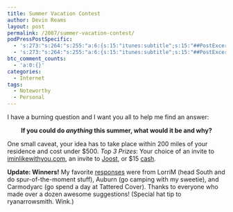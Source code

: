 ```yaml
---
title: Summer Vacation Contest
author: Devin Reams
layout: post
permalink: /2007/summer-vacation-contest/
podPressPostSpecific:
  - 's:273:"s:264:"s:255:"a:6:{s:15:"itunes:subtitle";s:15:"##PostExcerpt##";s:14:"itunes:summary";s:15:"##PostExcerpt##";s:15:"itunes:keywords";s:17:"##WordPressCats##";s:13:"itunes:author";s:10:"##Global##";s:15:"itunes:explicit";s:7:"Default";s:12:"itunes:block";s:7:"Default";}";";";'
  - 's:273:"s:264:"s:255:"a:6:{s:15:"itunes:subtitle";s:15:"##PostExcerpt##";s:14:"itunes:summary";s:15:"##PostExcerpt##";s:15:"itunes:keywords";s:17:"##WordPressCats##";s:13:"itunes:author";s:10:"##Global##";s:15:"itunes:explicit";s:7:"Default";s:12:"itunes:block";s:7:"Default";}";";";'
btc_comment_counts:
  - 'a:0:{}'
categories:
  - Internet
tags:
  - Noteworthy
  - Personal
---
```

I have a burning question and I want you all to help me find an answer:

<center>
  <b>If you could do <em>anything</em> this summer, what would it be and why?</b><b></b>
</center>

One small caveat, your idea has to take place within 200 miles of your residence and cost under $500. *Top 3 Prizes*: Your choice of an invite to [iminlikewithyou.com][1], an invite to [Joost][2], or $15 [cash][3]. <!--more-->

**Update: Winners!** My favorite [responses][4] were from LorriM (head South and do spur-of-the-moment stuff), Auburn (go camping with my sweetie), and Carmodyarc (go spend a day at Tattered Cover). Thanks to everyone who made over a dozen awesome suggestions! (Special hat tip to ryanarrowsmith. Wink.)

 [1]: http://iminlikewithyou.com/
 [2]: http://joost.com/
 [3]: http://paypal.com/
 [4]: http://9rules.com/personal/notes/3598/